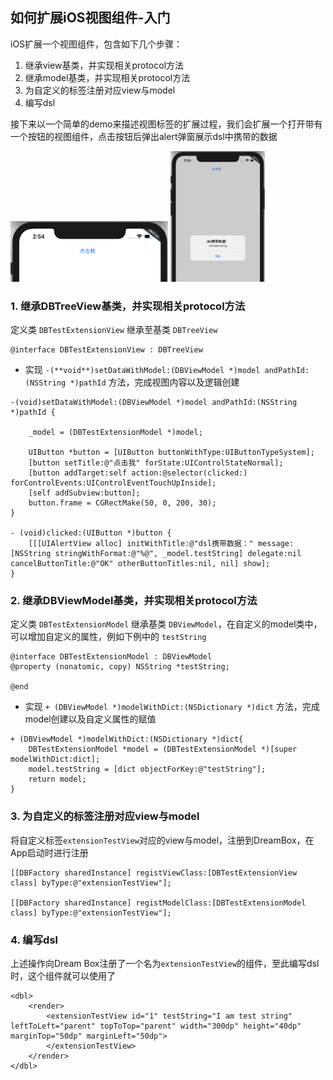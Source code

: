 ## 如何扩展iOS视图组件-入门

iOS扩展一个视图组件，包含如下几个步骤：

1. 继承view基类，并实现相关protocol方法
2. 继承model基类，并实现相关protocol方法
3. 为自定义的标签注册对应view与model
4. 编写dsl

接下来以一个简单的demo来描述视图标签的扩展过程，我们会扩展一个打开带有一个按钮的视图组件，点击按钮后弹出alert弹窗展示dsl中携带的数据

<img src="../../assets/db_iOS_extension_02.png" width="50%">
<img src="../../assets/db_iOS_extension_01.png" width="30%">

### 1. 继承DBTreeView基类，并实现相关protocol方法

定义类 `DBTestExtensionView` 继承至基类 `DBTreeView`

```
@interface DBTestExtensionView : DBTreeView
```

- 实现 `-(**void**)setDataWithModel:(DBViewModel *)model andPathId:(NSString *)pathId` 方法，完成视图内容以及逻辑创建

```
-(void)setDataWithModel:(DBViewModel *)model andPathId:(NSString *)pathId {

    _model = (DBTestExtensionModel *)model;

    UIButton *button = [UIButton buttonWithType:UIButtonTypeSystem];
    [button setTitle:@"点击我" forState:UIControlStateNormal];
    [button addTarget:self action:@selector(clicked:) forControlEvents:UIControlEventTouchUpInside];
    [self addSubview:button];
    button.frame = CGRectMake(50, 0, 200, 30);
}

- (void)clicked:(UIButton *)button {
    [[[UIAlertView alloc] initWithTitle:@"dsl携带数据：" message:[NSString stringWithFormat:@"%@", _model.testString] delegate:nil cancelButtonTitle:@"OK" otherButtonTitles:nil, nil] show];
}
```

### 2. 继承DBViewModel基类，并实现相关protocol方法

定义类 `DBTestExtensionModel` 继承基类 `DBViewModel`，在自定义的model类中，可以增加自定义的属性，例如下例中的 `testString`

```
@interface DBTestExtensionModel : DBViewModel
@property (nonatomic, copy) NSString *testString;

@end
```

- 实现 `+ (DBViewModel *)modelWithDict:(NSDictionary *)dict` 方法，完成model创建以及自定义属性的赋值

```
+ (DBViewModel *)modelWithDict:(NSDictionary *)dict{
    DBTestExtensionModel *model = (DBTestExtensionModel *)[super modelWithDict:dict];
    model.testString = [dict objectForKey:@"testString"];
    return model;
}
```

### 3. 为自定义的标签注册对应view与model

将自定义标签`extensionTestView`对应的view与model，注册到DreamBox，在App启动时进行注册

```
[[DBFactory sharedInstance] registViewClass:[DBTestExtensionView class] byType:@"extensionTestView"];

[[DBFactory sharedInstance] registModelClass:[DBTestExtensionModel class] byType:@"extensionTestView"];
```

### 4. 编写dsl

上述操作向Dream Box注册了一个名为`extensionTestView`的组件，至此编写dsl时，这个组件就可以使用了

```
<dbl>
    <render>
        <extensionTestView id="1" testString="I am test string" leftToLeft="parent" topToTop="parent" width="300dp" height="40dp" marginTop="50dp" marginLeft="50dp">
        </extensionTestView>
    </render>
</dbl>
```
